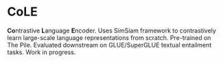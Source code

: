 # CoLE
**Co**ntrastive **L**anguage **E**ncoder. Uses SimSiam framework to contrastively learn large-scale language representations from scratch. Pre-trained on The Pile. Evaluated downstream on GLUE/SuperGLUE textual entailment tasks. Work in progress.
